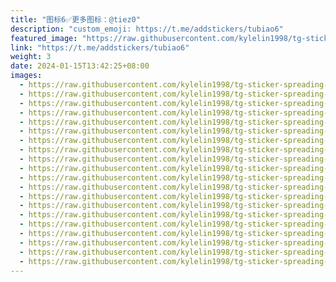 ```yaml
---
title: "图标6✅更多图标：@tiez0"
description: "custom_emoji: https://t.me/addstickers/tubiao6"
featured_image: "https://raw.githubusercontent.com/kylelin1998/tg-sticker-spreading-worldwide-images/main/img/2bde3fb6-5d7a-4072-8607-0949b8ebb07d.jpg"
link: "https://t.me/addstickers/tubiao6"
weight: 3
date: 2024-01-15T13:42:25+08:00
images:
  - https://raw.githubusercontent.com/kylelin1998/tg-sticker-spreading-worldwide-images/main/img/2bde3fb6-5d7a-4072-8607-0949b8ebb07d.jpg
  - https://raw.githubusercontent.com/kylelin1998/tg-sticker-spreading-worldwide-images/main/img/aafdf425-a6a7-4223-b9c9-c08b78339cdb.jpg
  - https://raw.githubusercontent.com/kylelin1998/tg-sticker-spreading-worldwide-images/main/img/bee3405e-ec42-43cd-b789-243def935703.jpg
  - https://raw.githubusercontent.com/kylelin1998/tg-sticker-spreading-worldwide-images/main/img/161cd392-be40-4e81-bf00-ec7be262e901.jpg
  - https://raw.githubusercontent.com/kylelin1998/tg-sticker-spreading-worldwide-images/main/img/e2ddfc6a-f3f2-418b-b91f-c99860bde196.jpg
  - https://raw.githubusercontent.com/kylelin1998/tg-sticker-spreading-worldwide-images/main/img/ab6366e6-8aaf-44a4-87ba-86263a110f5c.jpg
  - https://raw.githubusercontent.com/kylelin1998/tg-sticker-spreading-worldwide-images/main/img/cc0abf5f-a2a1-47e4-8167-0bd95ec0c781.jpg
  - https://raw.githubusercontent.com/kylelin1998/tg-sticker-spreading-worldwide-images/main/img/ba5ecfe7-373a-45b7-958f-e2435d116a80.jpg
  - https://raw.githubusercontent.com/kylelin1998/tg-sticker-spreading-worldwide-images/main/img/99bc47c3-412c-4477-8265-9627766a08aa.jpg
  - https://raw.githubusercontent.com/kylelin1998/tg-sticker-spreading-worldwide-images/main/img/3bf16d14-8d03-4b4f-bf8e-c22c74dcc899.jpg
  - https://raw.githubusercontent.com/kylelin1998/tg-sticker-spreading-worldwide-images/main/img/836a36bf-c5a1-40b1-82d3-6b6805a88362.jpg
  - https://raw.githubusercontent.com/kylelin1998/tg-sticker-spreading-worldwide-images/main/img/ab43d354-79ea-4f32-91fc-ab6c5df7af32.jpg
  - https://raw.githubusercontent.com/kylelin1998/tg-sticker-spreading-worldwide-images/main/img/518ef33b-8d8e-4b92-beec-344eb195dfd0.jpg
  - https://raw.githubusercontent.com/kylelin1998/tg-sticker-spreading-worldwide-images/main/img/76e0fbe5-e72c-4317-ac98-3ca53bcc9c4e.jpg
  - https://raw.githubusercontent.com/kylelin1998/tg-sticker-spreading-worldwide-images/main/img/5ac4c76d-f71f-44b7-889d-7852cea452bb.jpg
  - https://raw.githubusercontent.com/kylelin1998/tg-sticker-spreading-worldwide-images/main/img/5e786820-734c-458c-8d13-e38a806bd463.jpg
  - https://raw.githubusercontent.com/kylelin1998/tg-sticker-spreading-worldwide-images/main/img/b3c62f1b-ef0f-4652-97a8-2b087d833a8c.jpg
  - https://raw.githubusercontent.com/kylelin1998/tg-sticker-spreading-worldwide-images/main/img/c1a246fc-a221-4ed5-a855-2f74dfa3de60.jpg
  - https://raw.githubusercontent.com/kylelin1998/tg-sticker-spreading-worldwide-images/main/img/e469f071-2358-4edc-8352-014c61d6e6dd.jpg
  - https://raw.githubusercontent.com/kylelin1998/tg-sticker-spreading-worldwide-images/main/img/5afcf212-2315-471a-ba14-def6d2f248b5.jpg
---
```

